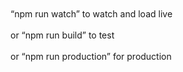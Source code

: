 <br>
<br>
“npm run watch” to watch and load live
<br>
<br>
or “npm run build” to test
<br>
<br>
or “npm run production” for production
